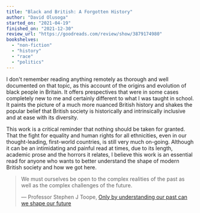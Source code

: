 ```yaml
---
title: "Black and British: A Forgotten History"
author: "David Olusoga"
started_on: "2021-04-19"
finished_on: "2021-12-30"
review_url: "https://goodreads.com/review/show/3879174980"
bookshelves:
  - "non-fiction"
  - "history"
  - "race"
  - "politics"
---
```


I don't remember reading anything remotely as thorough and well documented on that topic, as this
account of the origins and evolution of black people in Britain. It offers prespectives that were in
some cases completely new to me and certainly different to what I was taught in school. It paints
the picture of a much more nuanced British history and shakes the popular belief that British
society is historically and intrinsically inclusive and at ease with its diversity.

This work is a critical reminder that nothing should be taken for granted. That the fight for
equality and human rights for all ethnicities, even in our thought-leading, first-world countries,
is still very much on-going. Although it can be an intimidating and painful read at times, due to
its length, academic prose and the horrors it relates, I believe this work is an essential read for
anyone who wants to better understand the shape of modern British society and how we got here.

> We must ourselves be open to the complex realities of the past as well as the complex challenges
> of the future.
>
> — Professor Stephen J Toope, [Only by understanding our past can we shape our
> future](https://magazine.alumni.cam.ac.uk/brainwaves87)
